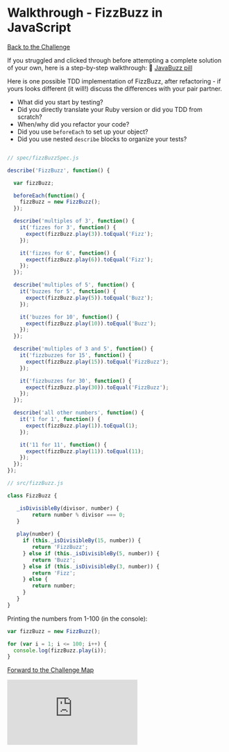 # Walkthrough - FizzBuzz in JavaScript

[Back to the Challenge](../fizzbuzz_in_javascript.md)

If you struggled and clicked through before attempting a complete solution of your own, here is a step-by-step walkthrough: :pill: [JavaBuzz pill](/pills/javascript&JasminePill.md)

Here is one possible TDD implementation of FizzBuzz, after refactoring - if yours looks different (it will!) discuss the differences with your pair partner.

- What did you start by testing?
- Did you directly translate your Ruby version or did you TDD from scratch?
- When/why did you refactor your code?
- Did you use `beforeEach` to set up your object?
- Did you use nested `describe` blocks to organize your tests?

```javascript

// spec/fizzBuzzSpec.js

describe('FizzBuzz', function() {

  var fizzBuzz;

  beforeEach(function() {
    fizzBuzz = new FizzBuzz();
  });

  describe('multiples of 3', function() {
    it('fizzes for 3', function() {
      expect(fizzBuzz.play(3)).toEqual('Fizz');
    });

    it('fizzes for 6', function() {
      expect(fizzBuzz.play(6)).toEqual('Fizz');
    });
  });

  describe('multiples of 5', function() {
    it('buzzes for 5', function() {
      expect(fizzBuzz.play(5)).toEqual('Buzz');
    });

    it('buzzes for 10', function() {
      expect(fizzBuzz.play(10)).toEqual('Buzz');
    });
  });

  describe('multiples of 3 and 5', function() {
    it('fizzbuzzes for 15', function() {
      expect(fizzBuzz.play(15)).toEqual('FizzBuzz');
    });

    it('fizzbuzzes for 30', function() {
      expect(fizzBuzz.play(30)).toEqual('FizzBuzz');
    });
  });

  describe('all other numbers', function() {
    it('1 for 1', function() {
      expect(fizzBuzz.play(1)).toEqual(1);
    });

    it('11 for 11', function() {
      expect(fizzBuzz.play(11)).toEqual(11);
    });
  });
});

// src/fizzBuzz.js

class FizzBuzz {

   _isDivisibleBy(divisor, number) {
        return number % divisor === 0;
   }
   
   play(number) {
     if (this._isDivisibleBy(15, number)) {
        return 'FizzBuzz';
     } else if (this._isDivisibleBy(5, number)) {
        return 'Buzz';
     } else if (this._isDivisibleBy(3, number)) {
        return 'Fizz';
     } else {
        return number;
     }
   }
}


```

Printing the numbers from 1-100 (in the console):

```javascript
var fizzBuzz = new FizzBuzz();

for (var i = 1; i <= 100; i++) {
  console.log(fizzBuzz.play(i));
}
```

[Forward to the Challenge Map](../README.md)


![Tracking pixel](https://githubanalytics.herokuapp.com/course/thermostat/walkthroughs/fizzbuzz_in_javascript.md)
